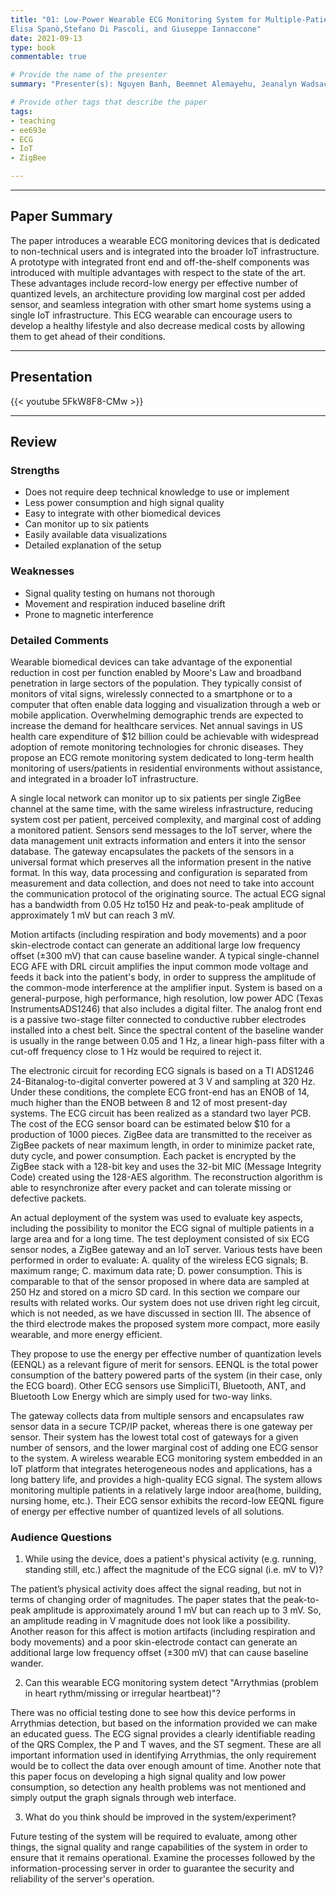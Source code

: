 ```yaml
---
title: "01: Low-Power Wearable ECG Monitoring System for Multiple-Patient Remote Monitoring
Elisa Spanò,Stefano Di Pascoli, and Giuseppe Iannaccone"
date: 2021-09-13
type: book
commentable: true

# Provide the name of the presenter
summary: "Presenter(s): Nguyen Banh, Beemnet Alemayehu, Jeanalyn Wadsack-Myers"

# Provide other tags that describe the paper
tags:
- teaching
- ee693e
- ECG
- IoT
- ZigBee

---
```


***
## Paper Summary
The paper introduces a wearable ECG monitoring devices that is dedicated to non-technical users and is integrated into the broader IoT infrastructure. A prototype with integrated front end and off-the-shelf components was introduced with multiple advantages with respect to the state of the art. These advantages include record-low energy per effective number of quantized levels, an architecture providing low marginal cost per added sensor, and seamless integration with other smart home systems using a single IoT infrastructure. This ECG wearable can encourage users to develop a healthy lifestyle and also decrease medical costs by allowing them to get ahead of their conditions. 
***

## Presentation
{{< youtube 5FkW8F8-CMw >}}

***

## Review
### Strengths
-	Does not require deep technical knowledge to use or implement
-	Less power consumption and high signal quality
-	Easy to integrate with other biomedical devices 
-	Can monitor up to six patients 
-	Easily available data visualizations
-	Detailed explanation of the setup


### Weaknesses
-	Signal quality testing on humans not thorough
-	Movement and respiration induced baseline drift
-	Prone to magnetic interference

### Detailed Comments
Wearable biomedical devices can take advantage of the exponential reduction in cost per function enabled by Moore's Law and broadband penetration in large sectors of the population. They typically consist of monitors of vital signs, wirelessly connected to a smartphone or to a computer that often enable data logging and visualization through a web or mobile application. Overwhelming demographic trends are expected to increase the demand for healthcare services. Net annual savings in US health care expenditure of $12 billion could be achievable with widespread adoption of remote monitoring technologies for chronic diseases. They propose an ECG remote monitoring system dedicated to long-term health monitoring of users/patients in residential environments without assistance, and integrated in a broader IoT infrastructure.

A single local network can monitor up to six patients per single ZigBee channel at the same time, with the same wireless infrastructure, reducing system cost per patient, perceived complexity, and marginal cost of adding a monitored patient. Sensors send messages to the IoT server, where the data management unit extracts information and enters it into the sensor database. The gateway encapsulates the packets of the sensors in a universal format which preserves all the information present in the native format. In this way, data processing and configuration is separated from measurement and data collection, and does not need to take into account the communication protocol of the originating source. The actual ECG signal has a bandwidth from 0.05 Hz to150 Hz and peak-to-peak amplitude of approximately 1 mV but can reach 3 mV.

Motion artifacts (including respiration and body movements) and a poor skin-electrode contact can generate an additional large low frequency offset (±300 mV) that can cause baseline wander. A typical single-channel ECG AFE with DRL circuit amplifies the input common mode voltage and feeds it back into the patient's body, in order to suppress the amplitude of the common-mode interference at the amplifier input. System is based on a general-purpose, high performance, high resolution, low power ADC (Texas InstrumentsADS1246) that also includes a digital filter. The analog front end is a passive two-stage filter connected to conductive rubber electrodes installed into a chest belt. Since the spectral content of the baseline wander is usually in the range between 0.05 and 1 Hz, a linear high-pass filter with a cut-off frequency close to 1 Hz would be required to reject it.

The electronic circuit for recording ECG signals is based on a TI ADS1246 24-Bitanalog-to-digital converter powered at 3 V and sampling at 320 Hz. Under these conditions, the complete ECG front-end has an ENOB of 14, much higher than the ENOB between 8 and 12 of most present-day systems. The ECG circuit has been realized as a standard two layer PCB. The cost of the ECG sensor board can be estimated below $10 for a production of 1000 pieces. ZigBee data are transmitted to the receiver as ZigBee packets of near maximum length, in order to minimize packet rate, duty cycle, and power consumption. Each packet is encrypted by the ZigBee stack with a 128-bit key and uses the 32-bit MIC (Message Integrity Code) created using the 128-AES algorithm. The reconstruction algorithm is able to resynchronize after every packet and can tolerate missing or defective packets.

An actual deployment of the system was used to evaluate key aspects, including the possibility to monitor the ECG signal of multiple patients in a large area and for a long time. The test deployment consisted of six ECG sensor nodes, a ZigBee gateway and an IoT server. Various tests have been performed in order to evaluate: A. quality of the wireless ECG signals; B. maximum range; C. maximum data rate; D. power consumption. This is comparable to that of the sensor proposed in where data are sampled at 250 Hz and stored on a micro SD card. In this section we compare our results with related works. Our system does not use driven right leg circuit, which is not needed, as we have discussed in section III. The absence of the third electrode makes the proposed system more compact, more easily wearable, and more energy efficient.

They propose to use the energy per effective number of quantization levels (EENQL) as a relevant figure of merit for sensors. EENQL is the total power consumption of the battery powered parts of the system (in their case, only the ECG board). Other ECG sensors use SimpliciTI, Bluetooth, ANT, and Bluetooth Low Energy which are simply used for two-way links.

The gateway collects data from multiple sensors and encapsulates raw sensor data in a secure TCP/IP packet, whereas there is one gateway per sensor. Their system has the lowest total cost of gateways for a given number of sensors, and the lower marginal cost of adding one ECG sensor to the system. A wireless wearable ECG monitoring system embedded in an IoT platform that integrates heterogeneous nodes and applications, has a long battery life, and provides a high-quality ECG signal. The system allows monitoring multiple patients in a relatively large indoor area(home, building, nursing home, etc.). Their ECG sensor exhibits the record-low EEQNL figure of energy per effective number of quantized levels of all solutions.


### Audience Questions
1. While using the device, does a patient's physical activity (e.g. running, standing still, etc.) affect the magnitude of the ECG signal (i.e. mV to V)?

The patient’s physical activity does affect the signal reading, but not in terms of changing order of magnitudes. The paper states that the peak-to-peak amplitude is approximately around 1 mV but can reach up to 3 mV. So, an amplitude reading in V magnitude does not look like a possibility. Another reason for this affect is motion artifacts (including respiration and body movements) and a poor skin-electrode contact can generate an additional large low frequency offset (±300 mV) that can cause baseline wander.

2. Can this wearable ECG monitoring system detect "Arrythmias (problem in heart rythm/missing or irregular heartbeat)"?

There was no official testing done to see how this device performs in Arrythmias detection, but based on the information provided we can make an educated guess. The ECG signal provides a clearly identifiable reading of the QRS Complex, the P and T waves, and the ST segment. These are all important information used in identifying Arrythmias, the only requirement would be to collect the data over enough amount of time. Another note that this paper focus on developing a high signal quality and low power consumption, so detection any health problems was not mentioned and simply output the graph signals through web interface.

3. What do you think should be improved in the system/experiment?

Future testing of the system will be required to evaluate, among other things, the signal quality and range capabilities of the system in order to ensure that it remains operational. Examine the processes followed by the information-processing server in order to guarantee the security and reliability of the server's operation.
